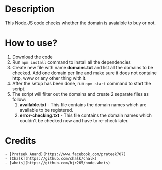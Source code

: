 # Description

This Node.JS code checks whether the domain is avaialble to buy or not.

# How to use?

1. Download the code
2. Run `npm install` command to install all the dependencies
3. Create new file with name **domains.txt** and list all the domains to be checked. Add one domain per line and make sure it does not containe http, www or any other thing with it.
4. After the setup has been done, run `npm start` command to start the script.
5. The script will filter out the domains and create 2 separate files as follow:
    1. **available.txt** - This file contains the domain names which are available to be registered.
    2. **error-checking.txt** - This file contains the domain names which couldn't be checked now and have to re-check later.

# Credits
    - [Prateek Anand](https://www.facebook.com/prateek707)
    - [Chalk](https://github.com/chalk/chalk)
    - [whois](https://github.com/hjr265/node-whois)